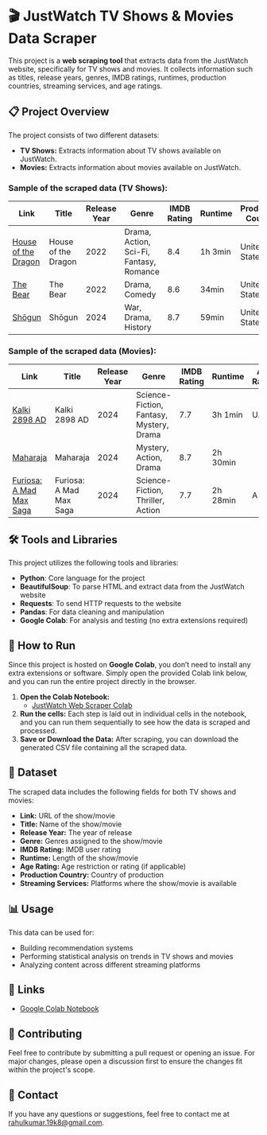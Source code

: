 <h1>🎬 JustWatch TV Shows & Movies Data Scraper</h1>

<p>This project is a <strong>web scraping tool</strong> that extracts data from the JustWatch website, specifically for TV shows and movies. It collects information such as titles, release years, genres, IMDB ratings, runtimes, production countries, streaming services, and age ratings.</p>

<h2>📋 Project Overview</h2>

<p>The project consists of two different datasets:</p>
<ul>
  <li><strong>TV Shows:</strong> Extracts information about TV shows available on JustWatch.</li>
  <li><strong>Movies:</strong> Extracts information about movies available on JustWatch.</li>
</ul>

<h3>Sample of the scraped data (TV Shows):</h3>

<table>
  <thead>
    <tr>
      <th>Link</th>
      <th>Title</th>
      <th>Release Year</th>
      <th>Genre</th>
      <th>IMDB Rating</th>
      <th>Runtime</th>
      <th>Production Country</th>
      <th>Streaming Services</th>
      <th>Age Rating</th>
    </tr>
  </thead>
  <tbody>
    <tr>
      <td><a href="https://www.justwatch.com/in/tv-show/house-of-the-dragon">House of the Dragon</a></td>
      <td>House of the Dragon</td>
      <td>2022</td>
      <td>Drama, Action, Sci-Fi, Fantasy, Romance</td>
      <td>8.4</td>
      <td>1h 3min</td>
      <td>United States</td>
      <td>Jio Cinema</td>
      <td>A</td>
    </tr>
    <tr>
      <td><a href="https://www.justwatch.com/in/tv-show/the-bear">The Bear</a></td>
      <td>The Bear</td>
      <td>2022</td>
      <td>Drama, Comedy</td>
      <td>8.6</td>
      <td>34min</td>
      <td>United States</td>
      <td>Hotstar</td>
      <td></td>
    </tr>
    <tr>
      <td><a href="https://www.justwatch.com/in/tv-show/shogun-2024">Shōgun</a></td>
      <td>Shōgun</td>
      <td>2024</td>
      <td>War, Drama, History</td>
      <td>8.7</td>
      <td>59min</td>
      <td>United States</td>
      <td>Hotstar</td>
      <td></td>
    </tr>
  </tbody>
</table>

<h3>Sample of the scraped data (Movies):</h3>

<table>
  <thead>
    <tr>
      <th>Link</th>
      <th>Title</th>
      <th>Release Year</th>
      <th>Genre</th>
      <th>IMDB Rating</th>
      <th>Runtime</th>
      <th>Age Rating</th>
      <th>Production Country</th>
      <th>Streaming Services</th>
    </tr>
  </thead>
  <tbody>
    <tr>
      <td><a href="https://www.justwatch.com/in/movie/project-k">Kalki 2898 AD</a></td>
      <td>Kalki 2898 AD</td>
      <td>2024</td>
      <td>Science-Fiction, Fantasy, Mystery, Drama</td>
      <td>7.7</td>
      <td>3h 1min</td>
      <td>UA</td>
      <td>India</td>
      <td>Bookmyshow</td>
    </tr>
    <tr>
      <td><a href="https://www.justwatch.com/in/movie/maharaja-2024">Maharaja</a></td>
      <td>Maharaja</td>
      <td>2024</td>
      <td>Mystery, Action, Drama</td>
      <td>8.7</td>
      <td>2h 30min</td>
      <td></td>
      <td>India</td>
      <td>Netflix, Bookmyshow</td>
    </tr>
    <tr>
      <td><a href="https://www.justwatch.com/in/movie/furiosa">Furiosa: A Mad Max Saga</a></td>
      <td>Furiosa: A Mad Max Saga</td>
      <td>2024</td>
      <td>Science-Fiction, Thriller, Action</td>
      <td>7.7</td>
      <td>2h 28min</td>
      <td>A</td>
      <td>Australia, United States</td>
      <td>Apple TV, Amazon Video</td>
    </tr>
  </tbody>
</table>

<h2>🛠️ Tools and Libraries</h2>

<p>This project utilizes the following tools and libraries:</p>
<ul>
  <li><strong>Python</strong>: Core language for the project</li>
  <li><strong>BeautifulSoup</strong>: To parse HTML and extract data from the JustWatch website</li>
  <li><strong>Requests</strong>: To send HTTP requests to the website</li>
  <li><strong>Pandas</strong>: For data cleaning and manipulation</li>
  <li><strong>Google Colab</strong>: For analysis and testing (no extra extensions required)</li>
</ul>

<h2>🚀 How to Run</h2>

<p>Since this project is hosted on <strong>Google Colab</strong>, you don’t need to install any extra extensions or software. Simply open the provided Colab link below, and you can run the entire project directly in the browser.</p>

<ol>
  <li><strong>Open the Colab Notebook:</strong>
    <ul>
      <li><a href="https://colab.research.google.com/drive/1wL31tKADjwyH1ROOIPWPYI9lNLz0tZzB#scrollTo=tytqsADVR2x6">JustWatch Web Scraper Colab </a></li>
    </ul>
  </li>
  <li><strong>Run the cells:</strong> Each step is laid out in individual cells in the notebook, and you can run them sequentially to see how the data is scraped and processed.</li>
  <li><strong>Save or Download the Data:</strong> After scraping, you can download the generated CSV file containing all the scraped data.</li>
</ol>

<h2>📄 Dataset</h2>

<p>The scraped data includes the following fields for both TV shows and movies:</p>
<ul>
  <li><strong>Link:</strong> URL of the show/movie</li>
  <li><strong>Title:</strong> Name of the show/movie</li>
  <li><strong>Release Year:</strong> The year of release</li>
  <li><strong>Genre:</strong> Genres assigned to the show/movie</li>
  <li><strong>IMDB Rating:</strong> IMDB user rating</li>
  <li><strong>Runtime:</strong> Length of the show/movie</li>
  <li><strong>Age Rating:</strong> Age restriction or rating (if applicable)</li>
  <li><strong>Production Country:</strong> Country of production</li>
  <li><strong>Streaming Services:</strong> Platforms where the show/movie is available</li>
</ul>

<h2>📊 Usage</h2>

<p>This data can be used for:</p>
<ul>
  <li>Building recommendation systems</li>
  <li>Performing statistical analysis on trends in TV shows and movies</li>
  <li>Analyzing content across different streaming platforms</li>
</ul>

<h2>🔗 Links</h2>

<ul>
  <li><a href="https://colab.research.google.com/drive/1wL31tKADjwyH1ROOIPWPYI9lNLz0tZzB#scrollTo=tytqsADVR2x6">Google Colab Notebook </a></li>
</ul>

<h2>🤝 Contributing</h2>

<p>Feel free to contribute by submitting a pull request or opening an issue. For major changes, please open a discussion first to ensure the changes fit within the project's scope.</p>

<h2>📧 Contact</h2>

<p>If you have any questions or suggestions, feel free to contact me at <a href="mailto:rahulkumar.19k8@gmail.com">rahulkumar.19k8@gmail.com</a>.</p>
